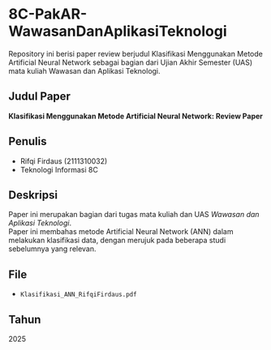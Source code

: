 # 8C-PakAR-WawasanDanAplikasiTeknologi
Repository ini berisi paper review berjudul Klasifikasi Menggunakan Metode Artificial Neural Network sebagai bagian dari Ujian Akhir Semester (UAS) mata kuliah Wawasan dan Aplikasi Teknologi.

## Judul Paper

**Klasifikasi Menggunakan Metode Artificial Neural Network: Review Paper**

## Penulis

- Rifqi Firdaus (2111310032)  
- Teknologi Informasi 8C

## Deskripsi

Paper ini merupakan bagian dari tugas mata kuliah dan UAS *Wawasan dan Aplikasi Teknologi*.  
Paper ini membahas metode Artificial Neural Network (ANN) dalam melakukan klasifikasi data, dengan merujuk pada beberapa studi sebelumnya yang relevan.

## File

- `Klasifikasi_ANN_RifqiFirdaus.pdf`

## Tahun

2025
